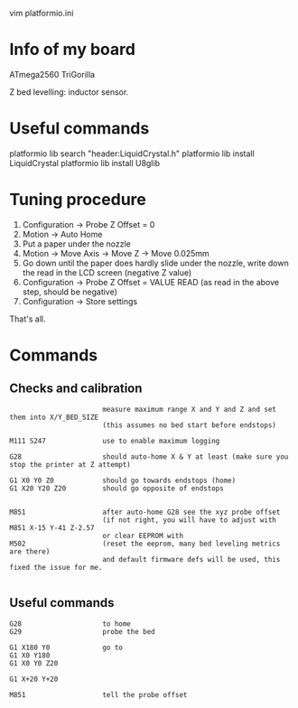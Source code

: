 vim platformio.ini

# Info of my board
ATmega2560
TriGorilla

Z bed levelling: inductor sensor.

# Useful commands

platformio lib search "header:LiquidCrystal.h"
platformio lib install LiquidCrystal
platformio lib install U8glib

# Tuning procedure

1. Configuration -> Probe Z Offset = 0
2. Motion -> Auto Home
3. Put a paper under the nozzle
4. Motion -> Move Axis -> Move Z -> Move 0.025mm
5. Go down until the paper does hardly slide under the nozzle, write down the read in the LCD screen (negative Z value)
6. Configuration -> Probe Z Offset = VALUE READ (as read in the above step, should be negative)
7. Configuration -> Store settings

That's all.

# Commands

## Checks and calibration

```
                       measure maximum range X and Y and Z and set them into X/Y_BED_SIZE
                       (this assumes no bed start before endstops)

M111 S247              use to enable maximum logging

G28                    should auto-home X & Y at least (make sure you stop the printer at Z attempt)

G1 X0 Y0 Z0            should go towards endstops (home)
G1 X20 Y20 Z20         should go opposite of endstops


M851                   after auto-home G28 see the xyz probe offset
                       (if not right, you will have to adjust with
M851 X-15 Y-41 Z-2.57  
                       or clear EEPROM with
M502                   (reset the eeprom, many bed leveling metrics are there)
                       and default firmware defs will be used, this fixed the issue for me.
                         

```

## Useful commands

```
G28                    to home
G29                    probe the bed

G1 X180 Y0             go to
G1 X0 Y180
G1 X0 Y0 Z20

G1 X+20 Y+20

M851                   tell the probe offset

```
